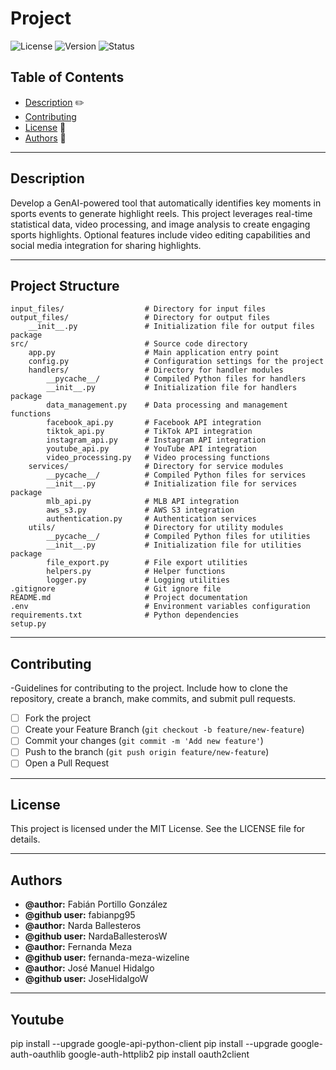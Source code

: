 # Project

![License](https://img.shields.io/badge/license-MIT-blue.svg)
![Version](https://img.shields.io/badge/version-1.0.0-brightgreen.svg)
![Status](https://img.shields.io/badge/status-active-success.svg)

## Table of Contents

- [Description](#description) :pencil2:
- [Contributing](#contributing)
- [License](#license) :page_with_curl:
- [Authors](#authors) :busts_in_silhouette:

___
## Description

Develop a GenAI-powered tool that automatically identifies key moments in sports events to generate highlight reels. This project leverages real-time statistical data, video processing, and image analysis to create engaging sports highlights. Optional features include video editing capabilities and social media integration for sharing highlights.

___

## Project Structure

```plaintext
input_files/                  # Directory for input files
output_files/                 # Directory for output files
    __init__.py               # Initialization file for output files package
src/                          # Source code directory
    app.py                    # Main application entry point
    config.py                 # Configuration settings for the project
    handlers/                 # Directory for handler modules
        __pycache__/          # Compiled Python files for handlers
        __init__.py           # Initialization file for handlers package
        data_management.py    # Data processing and management functions
        facebook_api.py       # Facebook API integration
        tiktok_api.py         # TikTok API integration
        instagram_api.py      # Instagram API integration
        youtube_api.py        # YouTube API integration
        video_processing.py   # Video processing functions
    services/                 # Directory for service modules
        __pycache__/          # Compiled Python files for services
        __init__.py           # Initialization file for services package
        mlb_api.py            # MLB API integration
        aws_s3.py             # AWS S3 integration
        authentication.py     # Authentication services
    utils/                    # Directory for utility modules
        __pycache__/          # Compiled Python files for utilities
        __init__.py           # Initialization file for utilities package
        file_export.py        # File export utilities
        helpers.py            # Helper functions
        logger.py             # Logging utilities
.gitignore                    # Git ignore file
README.md                     # Project documentation
.env                          # Environment variables configuration
requirements.txt              # Python dependencies
setup.py 
```

___
## Contributing

-Guidelines for contributing to the project. Include how to clone the repository, create a branch, make commits, and submit pull requests.

- [ ] Fork the project
- [ ] Create your Feature Branch (`git checkout -b feature/new-feature`)
- [ ] Commit your changes (`git commit -m 'Add new feature'`)
- [ ] Push to the branch (`git push origin feature/new-feature`)
- [ ] Open a Pull Request

___
## License
This project is licensed under the MIT License. See the LICENSE file for details.

___
## Authors

* **@author:** Fabián Portillo González 
* **@github user:** fabianpg95
* **@author:** Narda Ballesteros
* **@github user:** NardaBallesterosW
* **@author:** Fernanda Meza
* **@github user:** fernanda-meza-wizeline
* **@author:** José Manuel Hidalgo
* **@github user:** JoseHidalgoW
___

## Youtube 
pip install --upgrade google-api-python-client
pip install --upgrade google-auth-oauthlib google-auth-httplib2
pip install oauth2client